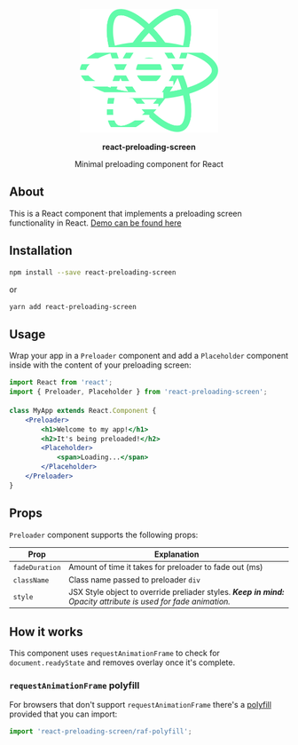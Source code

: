 <p align="center">
	<img alt="logo" title="react-preloading-screen" src="logo.svg" width="250">
</p>
<p align="center"><b>react-preloading-screen</b></p>
<p align="center">Minimal preloading component for React</p>

## About

This is a React component that implements a preloading screen functionality in React. [Demo can be found here](https://react-preloading-screen.now.sh)

## Installation

```bash
npm install --save react-preloading-screen
```
or
```bash
yarn add react-preloading-screen
```

## Usage

Wrap your app in a `Preloader` component and add a `Placeholder` component inside with the content of your preloading screen:

```jsx
import React from 'react';
import { Preloader, Placeholder } from 'react-preloading-screen';

class MyApp extends React.Component {
	<Preloader>
		<h1>Welcome to my app!</h1>
		<h2>It's being preloaded!</h2>
		<Placeholder>
			<span>Loading...</span>
		</Placeholder>
	</Preloader>
}

```

## Props

`Preloader` component supports the following props:

| Prop          | Explanation |
| ------------- | ------------- |
|`fadeDuration` | Amount of time it takes for preloader to fade out (ms)|
|`className`    | Class name passed to preloader `div`
|`style`        | JSX Style object to override preliader styles. _**Keep in mind:** Opacity attribute is used for fade animation._|

## How it works

This component uses `requestAnimationFrame` to check for `document.readyState` and removes overlay once it's complete.

### `requestAnimationFrame` polyfill

For browsers that don't support `requestAnimationFrame` there's a [polyfill](https://github.com/milosdjakonovic/requestAnimationFrame-polyfill) provided that you can import:

```jsx
import 'react-preloading-screen/raf-polyfill';
```


